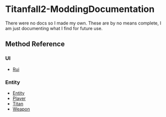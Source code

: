 # Titanfall2-ModdingDocumentation
There were no docs so I made my own.
These are by no means complete, I am just documenting what I find for future use.

## Method Reference
### UI
- [Rui](https://github.com/ScureX/Titanfall2-ModdingDocumentation/blob/main/Methods/UI/Rui.md)

### Entity
- [Entity](https://github.com/ScureX/Titanfall2-ModdingDocumentation/blob/main/Methods/Entity/Entity.md)
- [Player](https://github.com/ScureX/Titanfall2-ModdingDocumentation/blob/main/Methods/Entity/Player.md)
- [Titan](https://github.com/ScureX/Titanfall2-ModdingDocumentation/blob/main/Methods/Entity/Titan.md)
- [Weapon](https://github.com/ScureX/Titanfall2-ModdingDocumentation/blob/main/Methods/Entity/Weapon.md)
